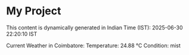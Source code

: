# My Project

This content is dynamically generated in Indian Time (IST): 2025-06-30 22:20:10 IST


Current Weather in Coimbatore:
Temperature: 24.88 °C
Condition: mist
